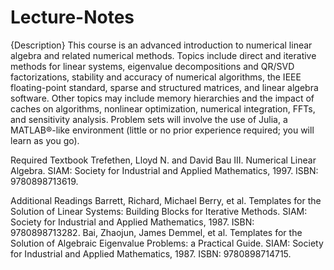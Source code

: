 # Lecture-Notes
\{Description}
This course is an advanced introduction to numerical linear algebra and related numerical methods. 
Topics include direct and iterative methods for linear systems, eigenvalue decompositions and QR/SVD factorizations, 
stability and accuracy of numerical algorithms, the IEEE floating-point standard, sparse and structured matrices, and linear algebra software. 
Other topics may include memory hierarchies and the impact of caches on algorithms, nonlinear optimization, numerical integration, FFTs, and sensitivity analysis. 
Problem sets will involve the use of Julia, a MATLAB®-like environment (little or no prior experience required; you will learn as you go).

Required Textbook
Trefethen, Lloyd N. and David Bau III. Numerical Linear Algebra. SIAM: Society for Industrial and Applied Mathematics, 1997. ISBN: 9780898713619.

Additional Readings
Barrett, Richard, Michael Berry, et al. Templates for the Solution of Linear Systems: Building Blocks for Iterative Methods. SIAM: Society for Industrial and Applied Mathematics, 1987. ISBN: 9780898713282.
Bai, Zhaojun, James Demmel, et al. Templates for the Solution of Algebraic Eigenvalue Problems: a Practical Guide. SIAM: Society for Industrial and Applied Mathematics, 1987. ISBN: 9780898714715.

